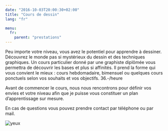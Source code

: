 ```yaml
---
date: "2016-10-03T20:00:30+02:00"
title: "Cours de dessin"
lang: "fr"

menu:
  fr:
    parent: "prestations"
---
```


Peu importe votre niveau, vous avez le potentiel pour apprendre à dessiner. Découvrez le monde pas si mystérieux du dessin et des techniques graphiques. Un cours particulier donné par une graphiste diplômée vous permettra de découvrir les bases et plus si affinités. Il prend la forme qui vous convient le mieux : cours hebdomadaire, bimensuel ou quelques cours ponctuels selon vos souhaits et vos objectifs.
36.-/heure

Avant de commencer le cours, nous nous rencontrons pour définir vos envies et votre niveau afin que je puisse vous constituer un plan d’apprentissage sur mesure.

En cas de questions vous pouvez prendre contact par téléphone ou par mail.

![yeux](/img/yeux.jpg)
